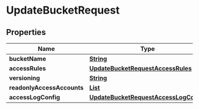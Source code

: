 

# UpdateBucketRequest


## Properties

| Name | Type | Description | Notes |
|------------ | ------------- | ------------- | -------------|
|**bucketName** | [**String**](String.md) |  |  |
|**accessRules** | [**UpdateBucketRequestAccessRules**](UpdateBucketRequestAccessRules.md) |  |  [optional] |
|**versioning** | [**String**](String.md) |  |  [optional] |
|**readonlyAccessAccounts** | [**List**](List.md) |  |  [optional] |
|**accessLogConfig** | [**UpdateBucketRequestAccessLogConfig**](UpdateBucketRequestAccessLogConfig.md) |  |  [optional] |



